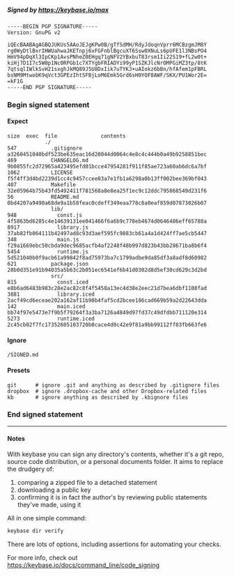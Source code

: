 ##### Signed by https://keybase.io/max
```
-----BEGIN PGP SIGNATURE-----
Version: GnuPG v2

iQEcBAABAgAGBQJUKUs5AAoJEJgKPw0B/gTfSdMH/RdyJdoqnVprr6MCBzgmJM8Y
rg0WyDtlBxrIHWUahwaJKETnpj6xFGFnblBgcuXT6Ssw0XNuLs6pUFE1l3NBsPO4
HmV94pDqXl3IpCKp1AvsPNheZ0EHgq71gNFV2YBxbuT83rsm1Ii22S19+fL2w0t+
kiHj7D1I7c5W0p1Nc0RPGb1c7XTYgbFRIADYi99yP1SZKJlcNrOMPGiMZ3tp/8tK
7qtsqlIWlkSvH21sxghJkMQ89J5U8DxIik7uTYKJ+uAIokz6bBn/hfAfem1pFBRL
bsNM9MtwobK9qVct3GPEzIhtSFBjLoM6Emk5Grd6sH0YOF8AWF/SKX/PU1Wor2E=
=kF1G
-----END PGP SIGNATURE-----

```

<!-- END SIGNATURES -->

### Begin signed statement 

#### Expect

```
size  exec  file              contents                                                        
            ./                                                                                
547           .gitignore      a3260451040bdf523be635eac16d28044d0064c4e8c4c444b0a49b9258851bec
469           CHANGELOG.md    9b0855fc2d72965a423495efd01bcce47954281f911f85ae723a60ab6dc6a7bf
1062          LICENSE         f5f4ff3d4bd2239d1cc4c9457ccee03a7e1fb1a6298a0b13ff002bee369bf043
407           Makefile        32e05964b75b43fd5492411f781568a8e8ea25f1ec9c12ddc795868549d231f6
56            README.md       0bd4207a9490a68de9a1b58feac0cdeff349eaa778c8a0eaf859d07873026b07
              lib/                                                                            
948             const.js      4f5863bd6285c4e14639131ee041466f6a6b9c778eb4674d0646486eff65788a
8917            library.js    37ab82fb064111b42497ad8c93d3aef595fc9883cb61a4a1d424ff7ae5cb5447
348             main.js       f29a1669ebc50cbda9dec9685acfb4af2248f48b997d823b43bb28671ba8b6f4
5454            runtime.js    5d521040b0f9acb61a99842f8ad75973ba7c1799adbe9da85df3a8adf8d60982
621           package.json    28b0d351e91b94035a5b63c2b051ec6541ef6b41d0302d8d5ef30cd629c3d2bd
              src/                                                                            
815             const.iced    e8b6ad6483b983c28e2ac82c8f4f5458a13ec4d38e2eec21d7bea6dbf1108fad
3881            library.iced  2acf49cd6eceae202a162af11b98b4faf5cd2bcee186cad669b59a2d22643dda
142             main.iced     bb74f97e5473e7f9b5f79264f3a3ba7126a4849d97fd37c49dfdbb711120e314
5273            runtime.iced  2c45cb02f7fc17352605103720b0cace4d0c42e9f81a9bb99112ff83fb663fe6
```

#### Ignore

```
/SIGNED.md
```

#### Presets

```
git      # ignore .git and anything as described by .gitignore files
dropbox  # ignore .dropbox-cache and other Dropbox-related files    
kb       # ignore anything as described by .kbignore files          
```

<!-- summarize version = 0.0.9 -->

### End signed statement

<hr>

#### Notes

With keybase you can sign any directory's contents, whether it's a git repo,
source code distribution, or a personal documents folder. It aims to replace the drudgery of:

  1. comparing a zipped file to a detached statement
  2. downloading a public key
  3. confirming it is in fact the author's by reviewing public statements they've made, using it

All in one simple command:

```bash
keybase dir verify
```

There are lots of options, including assertions for automating your checks.

For more info, check out https://keybase.io/docs/command_line/code_signing